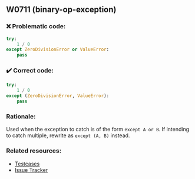 ## W0711 (binary-op-exception)

### :x: Problematic code:

```python
try:
    1 / 0
except ZeroDivisionError or ValueError:
    pass
```

### :heavy_check_mark: Correct code:

```python
try:
    1 / 0
except (ZeroDivisionError, ValueError):
    pass
```

### Rationale:

Used when the exception to catch is of the form `except A or B`. If
intending to catch multiple, rewrite as `except (A, B)` instead.

### Related resources:

- [Testcases](#)
- [Issue Tracker](https://github.com/PyCQA/pylint/issues?q=is%3Aissue+%22binary-op-exception%22+OR+%22W0711%22)
